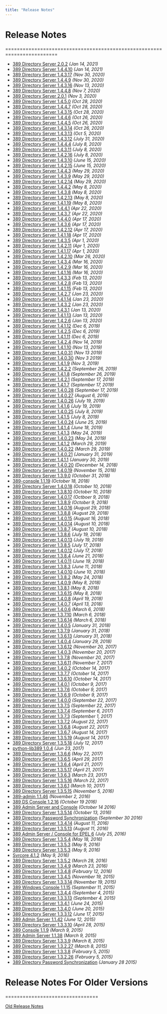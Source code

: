 ```yaml
---
title: "Release Notes"
---
```


# Release Notes
========================================================================
- [389 Directory Server 2.0.2](release-2-0-2.html) *(Jan 14, 2021)*
- [389 Directory Server 1.4.4.10](release-1-4-4-10.html) *(Jan 14, 2021)*
- [389 Directory Server 1.4.3.17](release-1-4-3-17.html) *(Nov 30, 2020)*
- [389 Directory Server 1.4.4.9](release-1-4-4-9.html) *(Nov 30, 2020)*
- [389 Directory Server 1.4.3.16](release-1-4-3-16.html) *(Nov 13, 2020)*
- [389 Directory Server 1.4.4.8](release-1-4-4-8.html) *(Nov 7, 2020)*
- [389 Directory Server 2.0.1](release-2-0-1.html) *(Nov 3, 2020)*
- [389 Directory Server 1.4.5.0](release-1-4-5-0.html) *(Oct 28, 2020)*
- [389 Directory Server 1.4.4.7](release-1-4-4-7.html) *(Oct 28, 2020)*
- [389 Directory Server 1.4.3.15](release-1-4-3-15.html) *(Oct 28, 2020)*
- [389 Directory Server 1.4.4.6](release-1-4-4-6.html) *(Oct 26, 2020)*
- [389 Directory Server 1.4.4.5](release-1-4-4-5.html) *(Oct 26, 2020)*
- [389 Directory Server 1.4.3.14](release-1-4-3-14.html) *(Oct 26, 2020)*
- [389 Directory Server 1.4.3.13](release-1-4-3-13.html) *(Oct 5, 2020)*
- [389 Directory Server 1.4.3.12](release-1-4-3-12.html) *(July 31, 2020)*
- [389 Directory Server 1.4.4.4](release-1-4-4-4.html) *(July 8, 2020)*
- [389 Directory Server 1.4.3.11](release-1-4-3-11.html) *(July 8, 2020)*
- [389 Directory Server 1.4.2.16](release-1-4-2-16.html) *(July 8, 2020)*
- [389 Directory Server 1.4.3.10](release-1-4-3-10.html) *(June 15, 2020)*
- [389 Directory Server 1.4.2.15](release-1-4-2-15.html) *(June 15, 2020)*
- [389 Directory Server 1.4.4.3](release-1-4-4-3.html) *(May 29, 2020)*
- [389 Directory Server 1.4.3.9](release-1-4-3-9.html) *(May 29, 2020)*
- [389 Directory Server 1.4.2.14](release-1-4-2-14.html) *(May 29, 2020)*
- [389 Directory Server 1.4.4.2](release-1-4-4-2.html) *(May 8, 2020)*
- [389 Directory Server 1.4.3.8](release-1-4-3-8.html) *(May 8, 2020)*
- [389 Directory Server 1.4.2.13](release-1-4-2-13.html) *(May 8, 2020)*
- [389 Directory Server 1.4.1.19](release-1-4-1-19.html) *(May 8, 2020)*
- [389 Directory Server 1.4.4.1](release-1-4-4-1.html) *(Apr 22, 2020)*
- [389 Directory Server 1.4.3.7](release-1-4-3-7.html) *(Apr 22, 2020)*
- [389 Directory Server 1.4.4.0](release-1-4-4-0.html) *(Apr 17, 2020)*
- [389 Directory Server 1.4.3.6](release-1-4-3-6.html) *(Apr 17, 2020)*
- [389 Directory Server 1.4.2.12](release-1-4-2-12.html) *(Apr 17, 2020)*
- [389 Directory Server 1.4.1.18](release-1-4-1-18.html) *(Apr 17, 2020)*
- [389 Directory Server 1.4.3.5](release-1-4-3-5.html) *(Apr 1, 2020)*
- [389 Directory Server 1.4.2.11](release-1-4-2-11.html) *(Apr 1, 2020)*
- [389 Directory Server 1.4.1.17](release-1-4-1-17.html) *(Apr 1, 2020)*
- [389 Directory Server 1.4.2.10](release-1-4-2-10.html) *(Mar 26, 2020)*
- [389 Directory Server 1.4.3.4](release-1-4-3-4.html) *(Mar 16, 2020)*
- [389 Directory Server 1.4.2.9](release-1-4-2-9.html) *(Mar 16, 2020)*
- [389 Directory Server 1.4.1.16](release-1-4-1-16.html) *(Mar 16, 2020)*
- [389 Directory Server 1.4.3.3](release-1-4-3-3.html) *(Feb 13, 2020)*
- [389 Directory Server 1.4.2.8](release-1-4-2-8.html) *(Feb 13, 2020)*
- [389 Directory Server 1.4.1.15](release-1-4-1-15.html) *(Feb 13, 2020)*
- [389 Directory Server 1.4.2.7](release-1-4-2-7.html) *(Jan 23, 2020)*
- [389 Directory Server 1.4.1.14](release-1-4-1-14.html) *(Jan 23, 2020)*
- [389 Directory Server 1.4.3.2](release-1-4-3-2.html) *(Jan 23, 2020)*
- [389 Directory Server 1.4.3.1](release-1-4-3-1.html) *(Jan 13, 2020)*
- [389 Directory Server 1.4.1.13](release-1-4-1-13.html) *(Jan 13, 2020)*
- [389 Directory Server 1.4.2.6](release-1-4-2-6.html) *(Jan 13, 2020)*
- [389 Directory Server 1.4.1.12](release-1-4-1-12.html) *(Dec 6, 2019)*
- [389 Directory Server 1.4.2.5](release-1-4-2-5.html) *(Dec 6, 2019)*
- [389 Directory Server 1.4.1.11](release-1-4-1-11.html) *(Dec 6, 2019)*
- [389 Directory Server 1.4.2.4](release-1-4-2-4.html) *(Nov 14, 2019)*
- [389 Directory Server 1.4.1.10](release-1-4-1-10.html) *(Nov 13, 2019)*
- [389 Directory Server 1.4.0.31](release-1-4-0-31.html) *(Nov 13 2019)*
- [389 Directory Server 1.4.0.30](release-1-4-0-29+30.html) *(Nov 3 2019)*
- [389 Directory Server 1.4.1.9](release-1-4-1-9.html) *(Nov 3, 2019)*
- [389 Directory Server 1.4.2.2](release-1-4-2-2.html) *(September 26, 2019)*
- [389 Directory Server 1.4.1.8](release-1-4-1-8.html) *(September 26, 2019)*
- [389 Directory Server 1.4.2.1](release-1-4-2-1.html) *(September 17, 2019)*
- [389 Directory Server 1.4.1.7](release-1-4-1-7.html) *(September 17, 2019)*
- [389 Directory Server 1.4.0.28](release-1-4-0-28.html) *(September 17, 2019)*
- [389 Directory Server 1.4.0.27](release-1-4-0-27.html) *(August 6, 2019)*
- [389 Directory Server 1.4.0.26](release-1-4-0-26.html) *(July 19, 2019)*
- [389 Directory Server 1.4.1.6](release-1-4-1-6.html) *(July 19, 2019)*
- [389 Directory Server 1.4.0.25](release-1-4-0-25.html) *(July 8, 2019)*
- [389 Directory Server 1.4.1.5](release-1-4-1-5.html) *(July 8, 2019)*
- [389 Directory Server 1.4.0.24](release-1-4-0-24.html) *(June 25, 2019)*
- [389 Directory Server 1.4.1.4](release-1-4-1-4.html) *(June 18, 2019)*
- [389 Directory Server 1.4.1.3](release-1-4-1-3.html) *(May 24, 2019)*
- [389 Directory Server 1.4.0.23](release-1-4-0-23.html) *(May 24, 2019)*
- [389 Directory Server 1.4.1.2](release-1-4-1-2.html) *(March 29, 2019)*
- [389 Directory Server 1.4.0.22](release-1-4-0-22.html) *(March 29, 2019)*
- [389 Directory Server 1.4.0.21](release-1-4-0-21.html) *(January 31, 2019)*
- [389 Directory Server 1.4.1.1](release-1-4-1-1.html) *(January 30, 2019)*
- [389 Directory Server 1.4.0.20](release-1-4-0-20.html) *(December 14, 2018)*
- [389 Directory Server 1.4.0.19](release-1-4-0-19.html) *(November 15, 2018)*
- [389 Directory Server 1.3.9.0](release-1-3-9-0.html) *(October 31, 2018)*
- [389-console 1.1.19](release-console-1.1.19.html) *(October 18, 2018)*
- [389 Directory Server 1.4.0.18](release-1-4-0-18.html) *(October 10, 2018)*
- [389 Directory Server 1.3.8.10](release-1-3-8-10.html) *(October 10, 2018)*
- [389 Directory Server 1.4.0.17](release-1-4-0-17.html) *(Octboer 9, 2018)*
- [389 Directory Server 1.3.8.9](release-1-3-8-9.html) *(October 9, 2018)*
- [389 Directory Server 1.4.0.16](release-1-4-0-16.html) *(August 29, 2018)*
- [389 Directory Server 1.3.8.8](release-1-3-8-8.html) *(August 29, 2018)*
- [389 Directory Server 1.4.0.15](release-1-4-0-15.html) *(August 16, 2018)*
- [389 Directory Server 1.4.0.14](release-1-4-0-14.html) *(August 10, 2018)*
- [389 Directory Server 1.3.8.7](release-1-3-8-7.html) *(August 10, 2018)*
- [389 Directory Server 1.3.8.6](release-1-3-8-6.html) *(July 19, 2018)*
- [389 Directory Server 1.4.0.13](release-1-4-0-13.html) *(July 19, 2018)*
- [389 Directory Server 1.3.8.5](release-1-3-8-5.html) *(July 17, 2018)*
- [389 Directory Server 1.4.0.12](release-1-4-0-12.html) *(July 17, 2018)*
- [389 Directory Server 1.3.8.4](release-1-3-8-4.html) *(June 21, 2018)*
- [389 Directory Server 1.4.0.11](release-1-4-0-11.html) *(June 19, 2018)*
- [389 Directory Server 1.3.8.3](release-1-3-8-3.html) *(June 11, 2018)*
- [389 Directory Server 1.4.0.10](release-1-4-0-10.html) *(June 10, 2018)*
- [389 Directory Server 1.3.8.2](release-1-3-8-2.html) *(May 24, 2018)*
- [389 Directory Server 1.4.0.9](release-1-4-0-8.html) *(May 8, 2018)*
- [389 Directory Server 1.3.8.1](release-1-3-8-1.html) *(May 8, 2018)*
- [389 Directory Server 1.3.6.15](release-1-3-6-15.html) *(May 8, 2018)*
- [389 Directory Server 1.4.0.8](release-1-4-0-8.html) *(April 19, 2018)*
- [389 Directory Server 1.4.0.7](release-1-4-0-7.html) *(April 13, 2018)*
- [389 Directory Server 1.4.0.6](release-1-4-0-6.html) *(March 6, 2018)*
- [389 Directory Server 1.3.7.10](release-1-3-7-10.html) *(March 6, 2018)*
- [389 Directory Server 1.3.6.14](release-1-3-6-14.html) *(March 6, 2018)*
- [389 Directory Server 1.4.0.5](release-1-4-0-5.html) *(January 31, 2018)*
- [389 Directory Server 1.3.7.9](release-1-3-7-9.html) *(January 31, 2018)*
- [389 Directory Server 1.3.6.13](release-1-3-6-13.html) *(January 31, 2018)*
- [389 Directory Server 1.4.0.4](release-1-4-0-4.html) *(January 29, 2018)*
- [389 Directory Server 1.3.6.12](release-1-3-6-12.html) *(November 20, 2017)*
- [389 Directory Server 1.4.0.3](release-1-4-0-3.html) *(November 20, 2017)*
- [389 Directory Server 1.3.7.8](release-1-3-7-8.html) *(November 20, 2017)*
- [389 Directory Server 1.3.6.11](release-1-3-6-11.html) *(November 7, 2017)*
- [389 Directory Server 1.4.0.2](release-1-4-0-2.html) *(October 14, 2017)*
- [389 Directory Server 1.3.7.7](release-1-3-7-7.html) *(October 14, 2017)*
- [389 Directory Server 1.3.6.10](release-1-3-6-10.html) *(October 14, 2017)*
- [389 Directory Server 1.4.0.1](release-1-4-0-1.html) *(October 9, 2017)*
- [389 Directory Server 1.3.7.6](release-1-3-7-6.html) *(October 9, 2017)*
- [389 Directory Server 1.3.6.9](release-1-3-6-9.html) *(October 9, 2017)*
- [389 Directory Server 1.4.0.0](release-1-4-0-0.html) *(September 22, 2017)*
- [389 Directory Server 1.3.7.5](release-1-3-7-5.html) *(September 22, 2017)*
- [389 Directory Server 1.3.7.4](release-1-3-7-4.html) *(September 6, 2017)*
- [389 Directory Server 1.3.7.3](release-1-3-7-3.html) *(September 1, 2017)*
- [389 Directory Server 1.3.7.2](release-1-3-6-8.html) *(August 22, 2017)*
- [389 Directory Server 1.3.6.8](release-1-3-7-2.html) *(August 22, 2017)*
- [389 Directory Server 1.3.6.7](release-1-3-6-7.html) *(August 14, 2017)*
- [389 Directory Server 1.3.5.19](release-1-3-5-19.html) *(August 14, 2017)*
- [389 Directory Server 1.3.5.18](release-1-3-5-18.html) *(July 12, 2017)*
- [python-lib389 1.0.4](release-lib389-1-0-4.html) *(Jun 23, 2017)*
- [389 Directory Server 1.3.6.6](release-1-3-6-6.html) *(May 22, 2017)*
- [389 Directory Server 1.3.6.5](release-1-3-6-5.html) *(April 29, 2017)*
- [389 Directory Server 1.3.6.4](release-1-3-6-4.html) *(April 21, 2017)*
- [389 Directory Server 1.3.5.17](release-1-3-5-17.html) *(April 21, 2017)*
- [389 Directory Server 1.3.6.3](release-1-3-6-3.html) *(March 23, 2017)*
- [389 Directory Server 1.3.5.16](release-1-3-5-16.html) *(March 22, 2017)*
- [389 Directory Server 1.3.6.1](release-1-3-6-1.html) *(March 10, 2017)*
- [389 Directory Server 1.3.5.15](release-1-3-5-15.html) *(November 5, 2016)*
- [389-admin 1.1.46](release-admin-1-1-46.html) *(November 2, 2016)*
- [389 DS Console 1.2.16](release-ds-console-1-2-16.html) *(October 19 2016)*
- [389 Admin Server and Console](release-admin-1-1-45-and-console-pkgs.html) *(October 14 2016)*
- [389 Directory Server 1.3.5.14](release-1-3-5-14.html) *(October 13, 2016)*
- [389 Directory Password Synchronization](release-passsync-1-1-7.html) *(September 30 2016)*
- [389 Directory Server 1.3.4.14](release-1-3-4-14.html) *(August 11, 2016)*
- [389 Directory Server 1.3.5.13](release-1-3-5-13.html) *(August 11, 2016)*
- [389 Admin Server / Console for EPEL 6](release-epel6.html) *(July 25, 2016)*
- [389 Directory Server 1.3.5.4](release-1-3-5-4.html) *(May 18, 2016)*
- [389 Directory Server 1.3.5.3](release-1-3-5-3.html) *(May 9, 2016)*
- [389 Directory Server 1.3.5.3](release-1-3-5-3.html) *(May 9, 2016)*
- [Svrcore 4.1.2](release-svrcore-4.1.2.html) *(May 9, 2016)*
- [389 Directory Server 1.3.5.2](release-1-3-5-1.html) *(March 28, 2016)*
- [389 Directory Server 1.3.4.9](release-1-3-4-9.html) *(March 23, 2016)*
- [389 Directory Server 1.3.4.8](release-1-3-4-8.html) *(February 12, 2016)*
- [389 Directory Server 1.3.4.5](release-1-3-4-5.html) *(November 19, 2015)*
- [389 Directory Server 1.3.3.14](release-1-3-3-14.html) *(November 19, 2015)*
- [389 Windows Console 1.1.15](release-windows-console-1-1-15.html) *(September 11, 2015)*
- [389 Directory Server 1.3.4.4](release-1-3-4-4.html) *(September 4, 2015)*
- [389 Directory Server 1.3.3.13](release-1-3-3-13.html) *(September 4, 2015)*
- [389 Directory Server 1.3.4.1](release-1-3-4-1.html) *(June 24, 2015)*
- [389 Directory Server 1.3.4.0](release-1-3-4-0.html) *(June 20, 2015)*
- [389 Directory Server 1.3.3.12](release-1-3-3-12.html) *(June 17, 2015)*
- [389 Admin Server 1.1.42](release-admin-1-1-42.html) *(June 12, 2015)*
- [389 Directory Server 1.3.3.10](release-1-3-3-10.html) *(April 28, 2015)*
- [389 Console 1.1.9](release-console-1-1-9.html) *(March 9, 2015)*
- [389 Admin Server 1.1.38](release-admin-1-1-38.html) *(March 9, 2015)*
- [389 Directory Server 1.3.3.9](release-1-3-3-9.html) *(March 8, 2015)*
- [389 Directory Server 1.3.2.27](release-1-3-2-27.html) *(March 8, 2015)*
- [389 Directory Server 1.3.3.8](release-1-3-3-8.html) *(February 5, 2015)*
- [389 Directory Server 1.3.2.26](release-1-3-2-26.html) *(February 5, 2015)*
- [389 Directory Password Synchronization](release-passsync-1-1-6.html) *(January 28 2015)*

# Release Notes For Older Versions
================================

[Old Release Notes](old-release-notes.html)



